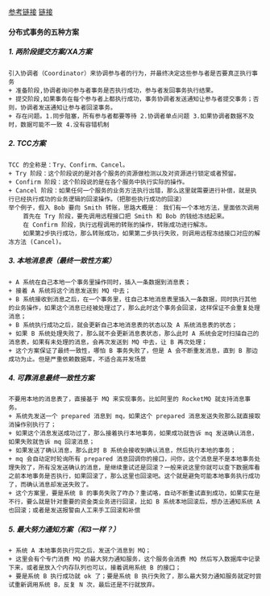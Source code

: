 [参考链接](https://mp.weixin.qq.com/s/9KKY3pCKNkz1VOVEzdXp5g) [链接](https://www.cnblogs.com/mayundalao/p/11798502.html)
#### 分布式事务的五种方案
##### 1. 两阶段提交方案/XA方案 <br>
	引入协调者（Coordinator）来协调参与者的行为，并最终决定这些参与者是否要真正执行事务
	+ 准备阶段,协调者询问参与者事务是否执行成功，参与者发回事务执行结果。
	+ 提交阶段,如果事务在每个参与者上都执行成功，事务协调者发送通知让参与者提交事务；否则，协调者发送通知让参与者回滚事务。
	+ 存在问题。1.同步阻塞，所有参与者都要等待 2.协调者单点问题 3.如果协调者数据不及时，数据可能不一致 4.没有容错机制
##### 2. TCC方案 <br>
	TCC 的全称是：Try、Confirm、Cancel。
	+ Try 阶段：这个阶段说的是对各个服务的资源做检测以及对资源进行锁定或者预留。
	+ Confirm 阶段：这个阶段说的是在各个服务中执行实际的操作。
	+ Cancel 阶段：如果任何一个服务的业务方法执行出错，那么这里就需要进行补偿，就是执行已经执行成功的业务逻辑的回滚操作。（把那些执行成功的回滚）
	举个例子，假入 Bob 要向 Smith 转账，思路大概是： 我们有一个本地方法，里面依次调用
		首先在 Try 阶段，要先调用远程接口把 Smith 和 Bob 的钱给冻结起来。
		在 Confirm 阶段，执行远程调用的转账的操作，转账成功进行解冻。
		如果第2步执行成功，那么转账成功，如果第二步执行失败，则调用远程冻结接口对应的解冻方法 (Cancel)。
##### 3. 本地消息表（最终一致性方案）<br>
	+ A 系统在自己本地一个事务里操作同时，插入一条数据到消息表；
	+ 接着 A 系统将这个消息发送到 MQ 中去；
	+ B 系统接收到消息之后，在一个事务里，往自己本地消息表里插入一条数据，同时执行其他的业务操作，如果这个消息已经被处理过了，那么此时这个事务会回滚，这样保证不会重复处理消息；
	+ B 系统执行成功之后，就会更新自己本地消息表的状态以及 A 系统消息表的状态；
	+ 如果 B 系统处理失败了，那么就不会更新消息表状态，那么此时 A 系统会定时扫描自己的消息表，如果有未处理的消息，会再次发送到 MQ 中去，让 B 再次处理；
	+ 这个方案保证了最终一致性，哪怕 B 事务失败了，但是 A 会不断重发消息，直到 B 那边成功为止。但是严重依赖数据库，不适合高并发场景
##### 4. 可靠消息最终一致性方案 <br>
	不要用本地的消息表了，直接基于 MQ 来实现事务。比如阿里的 RocketMQ 就支持消息事务。
	+ 系统先发送一个 prepared 消息到 mq，如果这个 prepared 消息发送失败那么就直接取消操作别执行了；
	+ 如果这个消息发送成功过了，那么接着执行本地事务，如果成功就告诉 mq 发送确认消息，如果失败就告诉 mq 回滚消息；
	+ 如果发送了确认消息，那么此时 B 系统会接收到确认消息，然后执行本地的事务；
	+ mq 会自动定时轮询所有 prepared 消息回调你的接口，问你，这个消息是不是本地事务处理失败了，所有没发送确认的消息，是继续重试还是回滚？一般来说这里你就可以查下数据库看之前本地事务是否执行，如果回滚了，那么这里也回滚吧。这个就是避免可能本地事务执行成功了，而确认消息却发送失败了。
	+ 这个方案里，要是系统 B 的事务失败了咋办？重试咯，自动不断重试直到成功，如果实在是不行，要么就是针对重要的资金类业务进行回滚，比如 B 系统本地回滚后，想办法通知系统 A 也回滚；或者是发送报警由人工来手工回滚和补偿
##### 5. 最大努力通知方案（和3一样？） <br>
	+ 系统 A 本地事务执行完之后，发送个消息到 MQ；
	+ 这里会有个专门消费 MQ 的最大努力通知服务，这个服务会消费 MQ 然后写入数据库中记录下来，或者是放入个内存队列也可以，接着调用系统 B 的接口；
	+ 要是系统 B 执行成功就 ok 了；要是系统 B 执行失败了，那么最大努力通知服务就定时尝试重新调用系统 B，反复 N 次，最后还是不行就放弃。
	
	
	
